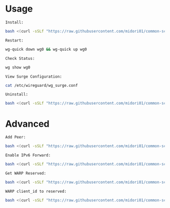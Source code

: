 # Usage
`Install:`
```bash
bash <(curl -sSLf "https://raw.githubusercontent.com/midori01/common-scripts/main/wireguard/install.sh")
```
`Restart:`
```bash
wg-quick down wg0 && wg-quick up wg0
```
`Check Status:`
```bash
wg show wg0
```
`View Surge Configuration:`
```bash
cat /etc/wireguard/wg_surge.conf
```
`Uninstall:`
```bash
bash <(curl -sSLf "https://raw.githubusercontent.com/midori01/common-scripts/main/wireguard/install.sh") uninstall
```

# Advanced
`Add Peer:`
```bash
bash <(curl -sSLf "https://raw.githubusercontent.com/midori01/common-scripts/main/wireguard/install.sh") peer
```
`Enable IPv6 Forward:`
```bash
bash <(curl -sSLf "https://raw.githubusercontent.com/midori01/common-scripts/main/network/network.sh") ipv6fwd
```
`Get WARP Reserved:`
```bash
bash <(curl -sSLf "https://raw.githubusercontent.com/midori01/common-scripts/main/wireguard/install.sh") reserved
```
`WARP client_id to reserved:`
```bash
bash <(curl -sSLf "https://raw.githubusercontent.com/midori01/common-scripts/main/wireguard/install.sh") clientid
```
